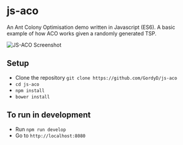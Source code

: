 # js-aco

An Ant Colony Optimisation demo written in Javascript (ES6). A basic example of how ACO works given a randomly generated TSP.

![JS-ACO Screenshot](http://i.imgur.com/cYYpZtD.png)

## Setup

 - Clone the repository `git clone https://github.com/GordyD/js-aco`
 - `cd js-aco`
 - `npm install`
 - `bower install`

## To run in development

 - Run `npm run develop`
 - Go to `http://localhost:8080`
